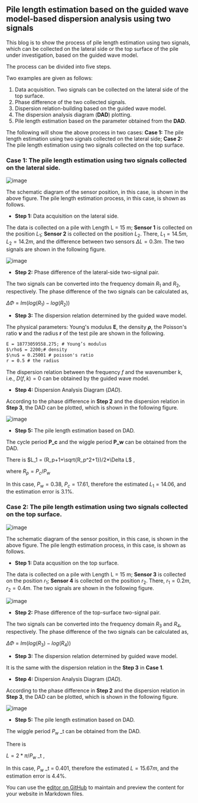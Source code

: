 ## Pile length estimation based on the guided wave model-based dispersion analysis using two signals 

This blog is to show the process of pile length estimation using two signals, which can be collected on the lateral side or the top surface of the pile under investigation, based on the guided wave model. 

The process can be divided into five steps.

Two examples are given as follows:

1. Data acquisition. Two signals can be collected on the lateral side of the top surface.
2. Phase difference of the two collected signals.
3. Dispersion relation-building based on the guided wave model.
4. The dispersion analysis diagram (**DAD**) plotting.
5. Pile length estimation based on the parameter obtained from the **DAD**.

The following will show the above process in two cases: **Case 1:** The pile length estimation using two signals collected on the lateral side; **Case 2:** The pile length estimation using two signals collected on the top surface.

### **Case 1:** The pile length estimation using two signals collected on the lateral side.
![image](https://user-images.githubusercontent.com/50115572/174656935-b73d9901-7c7f-4d92-b8e4-5a07fe5501da.png)

The schematic diagram of the sensor position, in this case, is shown in the above figure. The pile length estimation process, in this case, is shown as follows.

- **Step 1:** Data acquisition on the lateral side.

The data is collected on a pile with Length L = 15 m; **Sensor 1** is collected on the position $L_1$; **Sensor 2** is collected on the position $L_2$. There, $L_1 = 14.5m$, $L_2 = 14.2m$, and the difference between two sensors $\Delta L = 0.3m$. The two signals are shown in the following figure.

![image](https://user-images.githubusercontent.com/50115572/174653822-fbad5e1b-7863-46e2-a908-3c458bea7235.png)

- **Step 2:** Phase difference of the lateral-side two-signal pair.

The two signals can be converted into the frequency domain $R_1$ and $R_2$, respectively. The phase difference of the two signals can be calculated as,

$\Delta \Phi$ = $Im(log(R_1)-log(R_2))$

- **Step 3:** The dispersion relation determined by the guided wave model.

The physical parameters: Young's modulus **E**, the density **$\rho$**, the Poisson's ratio **$\nu$** and the radius **r** of the test pile are shown in the following. 

```Markdown
E = 18773059558.275; # Young’s modulus
$\rho$ = 2200;# density
$\nu$ = 0.25001 # poisson's ratio
r = 0.5 # the radius 
```
The dispersion relation between the frequency $f$ and the wavenumber k, i.e., $D(f,k)=0$ can be obtained by the guided wave model. 

- **Step 4:** Dispersion Analysis Diagram ($DAD$).

According to the phase difference in **Step 2** and the dispersion relation in **Step 3**, the DAD can be plotted, which is shown in the following figure.

![image](https://user-images.githubusercontent.com/50115572/174660505-c09a2873-b27e-4f2b-a6e2-37871e35832d.png)

- **Step 5:** The pile length estimation based on DAD.

The cycle period **P_c** and the wiggle period **P_w** can be obtained from the DAD. 

There is $L_1 = (R_p+1+\sqrt{R_p^2+1})/2*\Delta L$ , 

where $R_p  = P_c/P_w$

In this case, $P_w = 0.38$, $P_c = 17.61$, therefore the estimated $L_1 = 14.06$, and the estimation error is $3.1$%.

### **Case 2:** The pile length estimation using two signals collected on the top surface.

![image](https://user-images.githubusercontent.com/50115572/174656971-7094842f-452a-4996-bb0f-cc46264f9041.png)

The schematic diagram of the sensor position, in this case, is shown in the above figure. The pile length estimation process, in this case, is shown as follows.

- **Step 1:** Data acqusition on the top surface.

The data is collected on a pile with Length L = 15 m; **Sensor 3** is collected on the position $r_1$; **Sensor 4** is collected on the position $r_2$. There, $r_1 = 0.2 m$, $r_2 = 0.4m$. The two signals are shown in the following figure.

![image](https://user-images.githubusercontent.com/50115572/174662194-293e6a50-7d80-4395-bee1-ae43b5f772e9.png)

- **Step 2:** Phase difference of the top-surface two-signal pair.

The two signals can be converted into the frequency domain $R_3$ and $R_4$, respectively. The phase difference of the two signals can be calculated as,

$\Delta \Phi$ = $Im(log(R_3)-log(R_4))$

- **Step 3:** The dispersion relation determined by guided wave model.

It is the same with the dispersion relation in the **Step 3** in **Case 1**.

- **Step 4:** Dispersion Analysis Diagram ($DAD$).

According to the phase difference in **Step 2** and the dispersion relation in **Step 3**, the DAD can be plotted, which is shown in the following figure.

![image](https://user-images.githubusercontent.com/50115572/174662394-b13ed63e-beff-4255-8ab0-0a446a67c24d.png)


- **Step 5:** The pile length estimation based on DAD.

The wiggle period $P_w$ _t can be obtained from the DAD. 

There is 

$L= 2*\pi/P_w$ _t , 

In this case, $P_w$ _t = 0.401, therefore the estimated $L = 15.67 m$, and the estimation error is $4.4$%.





You can use the [editor on GitHub](https://github.com/ShihaoCui/Blog_of_Pile.github.io/edit/main/README.md) to maintain and preview the content for your website in Markdown files.
